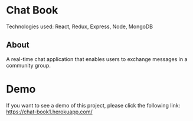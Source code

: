 # Chat Book
Technologies used: React, Redux, Express, Node, MongoDB<br/>

## About 
A real-time chat application that enables users to exchange messages in a community group.

# Demo 
If you want to see a demo of this project, please click the following link: https://chat-book1.herokuapp.com/
